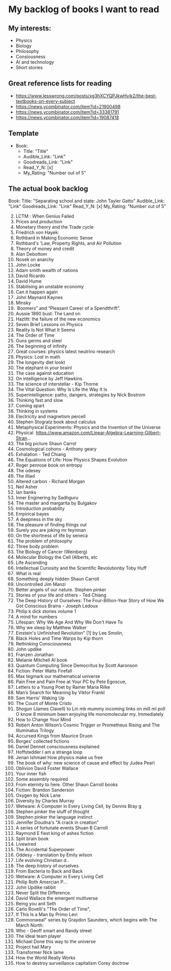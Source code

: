 # My backlog of books I want to read

## My interests:
- Physics
- Biology
- Philosophy
- Consiousness
- AI and technology
- Short stories

## Great reference lists for reading
- https://www.lesswrong.com/posts/xg3hXCYQPJkwHyik2/the-best-textbooks-on-every-subject
- https://news.ycombinator.com/item?id=21900498
- https://news.ycombinator.com/item?id=33381791
- https://news.ycombinator.com/item?id=19087418

## Template
- Book:
   - Title: "Title"
   - Audible_Link: "Link"
   - Goodreads_Link: "Link"
   - Read_Y_N: [x]
   - My_Rating: "Number out of 5"

## The actual book backlog

Book:
  Title: "Separating school and state: John Tayler Gatto"
  Audible_Link: "Link"
  Goodreads_Link: "Link"
  Read_Y_N: [x]
  My_Rating: "Number out of 5"

2. LCTM : When Genius Failed
3. Prices and production 
4. Monetary theory and the Trade cycle 
5. Friedrich von Hayek:
6. Rothbard in Making Economic Sense
7. Rothbard's 'Law, Property Rights, and Air Pollution
8. Theory of money and credit
9. Alan Debottom
10. Nosek on anarchy 
11. John Locke
12. Adam smith wealth of nations 
13. David Ricardo
14. David Hume
15. Stabilising an unstable economy 
16. Can it happen again
17. John Maynard Kaynes
18. Minsky
19.  Boomers” and “Pleasant Career of a Spendthrift”. 
20. Aussie 1890 bust: The Land on
21. Hazlitt: the failure of the new economics 
22. Seven Brief Lessons on Physics
23. Reality Is Not What It Seems
24. The Order of Time
25. Guns germs and steel
26. The beginning of infinity 
27. Great courses: physics latest neutrino research 
28. Physics: Lost in math
29. The longevity diet lookt
30. The elephant in your brainl
31. The case against education 
32. On intelligence by Jeff Hawkins
33. The science of interstellar - Kip Thorne
34. The Vital Question: Why Is Life the Way It Is
35. Superintelligence: paths, dangers, strategies by Nick Bostrom
36. Thinking fast and slow
37. Coming apart
38. Thinking in systems 
39. Electricity and magnetism percell
40. Stephen Stogratz book about calculus 
41. Metaphysical Experiments: Physics and the Invention of the Universe
42. Physical  https://www.amazon.com/Linear-Algebra-Learning-Gilbert-Stran...
43. The big picture Shaun Carrol
44. Cosmological cohons - Anthony geary
45. Exhalation - Ted Chiang 
46. The Equations of Life: How Physics Shapes Evolution
47. Roger penrose book on entropy
48. The odesey 
49. The illiad
50. Altered carbon - Richard Morgan 
51. Neil Asher 
52. Ian banks
53. Inner Enginering by Sadhguru
54. The master and margarita by Bulgakov
55. Introduction probability 
56. Empirical bayes 
57. A deepness in the sky
58. The pleasure of finding things out
59. Surely you are joking mr feynman 
60. On the shortness of life by seneca 
61. The problem of philosophy 
62. Three body problem 
63. The Biology of Cancer (Weinberg)
64. Molecular Biology the Cell (Alberts, etc
65. Life Ascending
66. Intellectual Curiosity and the Scientific Revolutionby Toby Huff
67. What is real
68. Something deeply hidden Shaun Carroll
69. Uncontrolled Jim Manzi
70. Better angels of our nature. Stephen pinker
71. Stories of your life and others - Ted Chiang
72. The Deep History of Ourselves: The Four-Billion-Year Story of How We Got Conscious Brains - Joseph Ledoux
73. Philip k dick stories volume 1
74. A mind for numbers
75. Lifespan: Why We Age And Why We Don't Have To
76. Why we sleep by Matthew Walker
77. Einstein's Unfinished Revolution" [1] by Lee Smolin,
78. Black Holes and Time Warps by Kip thorn
79. Rethinking Consciousness
80. John updike
81. Franzen Jonathan
82. Melanie Mitchell AI book
83. Quantum Computing Since Democritus by Scott Aaronson
84. Fiction: Peter Watts Firefall
85. Max tegmark our mathematical universe
86. Pain Free and Pain Free at Your PC by Pete Egoscue,
87. Letters to a Young Poet by Rainer Maria Rilke
88. Man’s Search for Meaning by Viktor Frankl
89. Sam Harris' Waking Up
90. The Count of Monte Cristo
91. Shogun (James Clavell) to Lin mb mummy incoming links on mill ml poll O know 8 minimum been enjoying life monomolecular my. Immediately
92. How to Change Your Mind
93. Robert Anton Wilson’s Cosmic Trigger or Prometheus Rising and The Illuminatus Trilogy
94. Accursed Kings from Maurice Druon
95. Borges' collected fictions
96. Daniel Dennet consciousness explained
97. Hoffstedder I am a strange loop
98. Jenan Ishmael How physics make us free
99. The book of why: new science of cause and effect by Judea Pearl
100. Oblivion David Foster Wallace
101. Your inner fish
102. Some assembly required
103. From eternity to here. Other Shaun Carroll books 
104. Fiction: Brandon Sanderson
105. Oxygen by Nick Lane
106. Diversity by Charles Murray
107. Wetware: A Computer in Every Living Cell, by Dennis Bray g
108. Stephen pinker the stuff of thought
109. Stephen pinker the language instinct
110. Jennifer Doudna's "A crack in creation"
111. A series of fortunate events Shuan B Carroll
112. Raymond E fiest king of ashes fiction
113. Split brain book
114. Livewired
115. The Accidental Superpower
116. Oddesy - translation by Emily wilson
117. Life evolving Christian d..
118. The deep history of ourselves
119. From Bacteria to Back and Back
120. Wetware: A Computer in Every Living Cell
121. Philip Roth Amercian P...
122. John Updike rabbit
123. Never Split the Difference.
124. David Wallace the emergent multiverse
125. Being you anil Seth
126. Carlo Rovelli's "The Order of Time",
127. If This Is a Man by Primo Levi
128. Commonweal" series by Graydon Saunders, which begins with The March North:
129. Who - Geoff smart and Randy street
130. The ideal team player
131. Michael Done this way to the universe
132. Project hail Mary
133. Transformer Nick lame
134. How the World Really Works
135. How to destroy surveillance capitalism Corey doctrow
